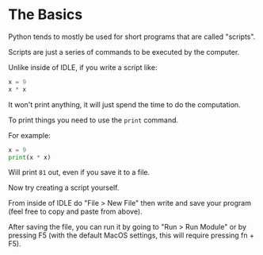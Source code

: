 # The Basics #

Python tends to mostly be used for short programs that are called
"scripts".

Scripts are just a series of commands to be executed by the computer.

Unlike inside of IDLE, if you write a script like:
```python
x = 9
x * x
```

It won't print anything, it will just spend the time to do the computation.

To print things you need to use the `print` command.

For example:
```python
x = 9
print(x * x)
```

Will print `81` out, even if you save it to a file.

Now try creating a script yourself.

From inside of IDLE do "File > New File" then write and save your
program (feel free to copy and paste from above).

After saving the file, you can run it by going to "Run > Run Module"
or by pressing F5 (with the default MacOS settings, this will require
pressing fn + F5).

